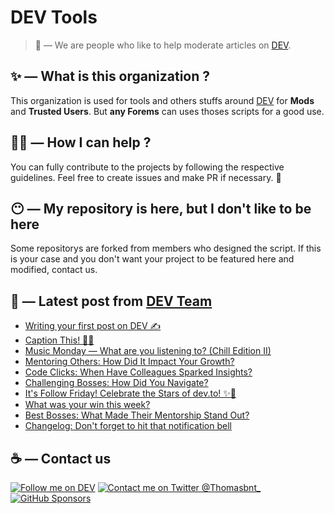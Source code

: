 # DEV Tools

> 🔧 — We are people who like to help moderate articles on [DEV](https://dev.to).

## ✨ — What is this organization ?

This organization is used for tools and others stuffs around [DEV](https://dev.to) for **Mods** and **Trusted Users**. But __any Forems__ can uses thoses scripts for a good use.


## 💪🏼 — How I can help ?

You can fully contribute to the projects by following the respective guidelines. Feel free to create issues and make PR if necessary. 🎉

## 😶 — My repository is here, but I don't like to be here

Some repositorys are forked from members who designed the script. If this is your case and you don't want your project to be featured here and modified, contact us.

## 📝 — Latest post from [DEV Team](https://dev.to/devteam)

<!-- BLOG-POST-LIST:START -->
- [Writing your first post on DEV ✍️](https://dev.to/devteam/writing-your-first-post-on-dev-3m13)
- [Caption This! 🤔💭](https://dev.to/devteam/caption-this-dch)
- [Music Monday — What are you listening to? &lpar;Chill Edition II&rpar;](https://dev.to/devteam/music-monday-what-are-you-listening-to-chill-edition-ii-2j5p)
- [Mentoring Others: How Did It Impact Your Growth?](https://dev.to/devteam/mentoring-others-how-did-it-impact-your-growth-452e)
- [Code Clicks: When Have Colleagues Sparked Insights?](https://dev.to/devteam/code-clicks-when-have-colleagues-sparked-insights-3o0l)
- [Challenging Bosses: How Did You Navigate?](https://dev.to/devteam/challenging-bosses-how-did-you-navigate-3jia)
- [It&#39;s Follow Friday! Celebrate the Stars of dev.to! ✨💫](https://dev.to/devteam/its-follow-friday-celebrate-the-stars-of-devto-2h1o)
- [What was your win this week?](https://dev.to/devteam/what-was-your-win-this-week-44ag)
- [Best Bosses: What Made Their Mentorship Stand Out?](https://dev.to/devteam/best-bosses-what-made-their-mentorship-stand-out-1gp0)
- [Changelog: Don&#39;t forget to hit that notification bell](https://dev.to/devteam/changelog-dont-forget-to-hit-that-notification-bell-328c)
<!-- BLOG-POST-LIST:END -->


## ☕ — Contact us

[![Follow me on DEV](https://img.shields.io/badge/dev.to-%2308090A.svg?&style=for-the-badge&logo=dev.to&logoColor=white&alt=devto)](https://dev.to/thomasbnt)
[![Contact me on Twitter @Thomasbnt_](https://img.shields.io/badge/Contact%20me%20on%20Twitter-%231DA1F2.svg?&style=for-the-badge&logo=twitter&logoColor=white&alt=twitter)](https://twitter.com/messages/1142357270-1142357270?text=Hello,%20I%20contact%20you%20from%20devtotools%20&recipient_id=1142357270) [![GitHub Sponsors](https://img.shields.io/badge/Sponsor%20me-%23EA54AE.svg?&style=for-the-badge&logo=github-sponsors&logoColor=white)](https://github.com/sponsors/thomasbnt)


